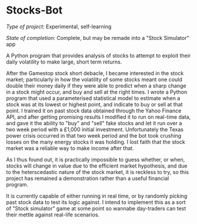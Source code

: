 # Stocks-Bot

*Type of project:* Experimental, self-learning

*State of completion:* Complete, but may be remade into a "Stock Simulator" app

A Python program that provides analysis of stocks to attempt to exploit their daily volatility to make large, short term returns.

After the Gamestop stock short debacle, I became interested in the stock market; particularly in how the volatility of some stocks meant one could double their money daily if they were able to predict when a sharp change in a stock might occur, and buy and sell at the right times. I wrote a Python program that used a parameterised statistical model to estimate when a stock was at its lowest or highest point, and indicate to buy or sell at that point. I trained it on past stock data obtained through the Yahoo Finance API, and after getting promising results I modified it to run on real-time data, and gave it the ability to "buy" and "sell" fake stocks and let it run over a two week period with a £1,000 initial investment. Unfortunately the Texas power crisis occurred in that two week period and the bot took crushing losses on the many energy stocks it was holding. I lost faith that the stock market was a reliable way to make income after that.

As I thus found out, it is practically impossible to guess whether, or when, stocks will change in value due to the efficient market hypothesis, and due to the heterscedastic nature of the stock market, it is reckless to try, so this project has remained a demonstration rather than a useful financial program.

It is currently capable of either running in real time, or by randomly picking past stock data to test its logic against. I intend to implement this as a sort of "Stock simulator" game at some point so wannabe day-traders can test their mettle against real-life scenarios.

